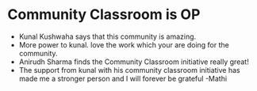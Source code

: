 # Community Classroom is OP

- Kunal Kushwaha says that this community is amazing.
- More power to kunal. love the work which your are doing for the community.
- Anirudh Sharma finds the Community Classroom initiative really great!
- The support from kunal with his community classroom initiative has made me a stronger person and I will forever be grateful -Mathi 
